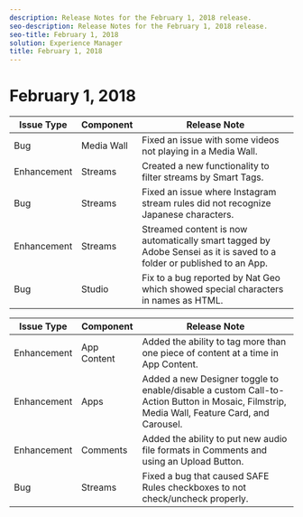 ```yaml
---
description: Release Notes for the February 1, 2018 release.
seo-description: Release Notes for the February 1, 2018 release.
seo-title: February 1, 2018
solution: Experience Manager
title: February 1, 2018
---
```


# February 1, 2018

<table id="table_dwj_nwv_scb"> 
 <title>Production Release</title> 
 <tgroup cols="3"> 
  <colspec colnum="1" colname="col1" /> 
  <colspec colnum="2" colname="col2" /> 
  <colspec colnum="3" colname="col3" /> 
  <thead> 
   <tr> 
    <th class="entry"> <b>Issue Type</b> </th> 
    <th class="entry"> <b>Component</b> </th> 
    <th class="entry"> <b>Release Note</b> </th> 
   </tr> 
  </thead> 
  <tbody> 
   <tr> 
    <td>Bug</td> 
    <td>Media Wall</td> 
    <td>Fixed an issue with some videos not playing in a Media Wall.</td> 
   </tr> 
   <tr> 
    <td>Enhancement</td> 
    <td>Streams</td> 
    <td>Created a new functionality to filter streams by Smart Tags. </td> 
   </tr> 
   <tr> 
    <td>Bug</td> 
    <td>Streams</td> 
    <td>Fixed an issue where Instagram stream rules did not recognize Japanese characters.</td> 
   </tr> 
   <tr> 
    <td>Enhancement</td> 
    <td>Streams</td> 
    <td>Streamed content is now automatically smart tagged by Adobe Sensei as it is saved to a folder or published to an App.</td> 
   </tr> 
   <tr> 
    <td>Bug</td> 
    <td>Studio</td> 
    <td>Fix to a bug reported by Nat Geo which showed special characters in names as HTML.</td> 
   </tr> 
  </tbody> 
 </tgroup> 
</table>

<table id="table_qd5_fwv_scb"> 
 <title>UAT Release</title> 
 <tgroup cols="3"> 
  <colspec colnum="1" colname="col1" /> 
  <colspec colnum="2" colname="col2" /> 
  <colspec colnum="3" colname="col3" /> 
  <thead> 
   <tr> 
    <th class="entry"> <b>Issue Type</b> </th> 
    <th class="entry"> <b>Component</b> </th> 
    <th class="entry"> <b>Release Note</b> </th> 
   </tr> 
  </thead> 
  <tbody> 
   <tr> 
    <td>Enhancement</td> 
    <td>App Content</td> 
    <td>Added the ability to tag more than one piece of content at a time in App Content. </td> 
   </tr> 
   <tr> 
    <td>Enhancement</td> 
    <td>Apps</td> 
    <td>Added a new Designer toggle to enable/disable a custom Call-to-Action Button in Mosaic, Filmstrip, Media Wall, Feature Card, and Carousel. </td> 
   </tr> 
   <tr> 
    <td>Enhancement</td> 
    <td>Comments</td> 
    <td>Added the ability to put new audio file formats in Comments and using an Upload Button. </td> 
   </tr> 
   <tr> 
    <td>Bug</td> 
    <td>Streams</td> 
    <td>Fixed a bug that caused SAFE Rules checkboxes to not check/uncheck properly.</td> 
   </tr> 
  </tbody> 
 </tgroup> 
</table>

